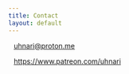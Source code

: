 ```yaml
---
title: Contact
layout: default
---
```


&ensp; uhnari@proton.me

&ensp; https://www.patreon.com/uhnari

&ensp;
